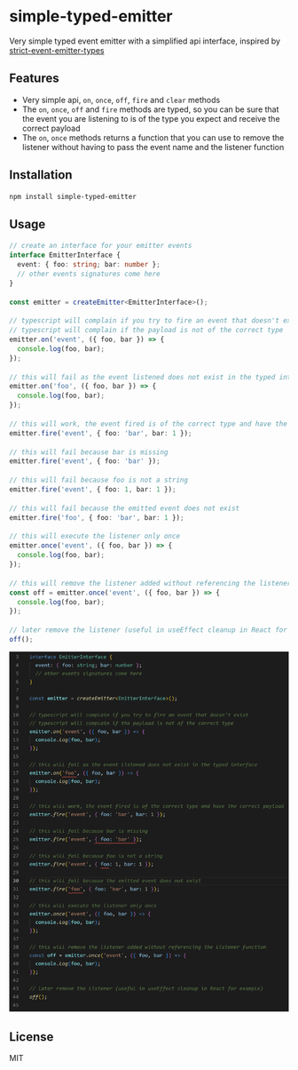 # simple-typed-emitter

Very simple typed event emitter with a simplified api interface, inspired by [strict-event-emitter-types](https://github.com/bterlson/strict-event-emitter-types)

## Features

- Very simple api, `on`, `once`, `off`, `fire` and `clear` methods
- The `on`, `once`, `off` and `fire` methods are typed, so you can be sure that the event you are listening to is of the type you expect and receive the correct payload
- The `on`, `once` methods returns a function that you can use to remove the listener without having to pass the event name and the listener function

## Installation

```bash
npm install simple-typed-emitter
```

## Usage

```ts
// create an interface for your emitter events
interface EmitterInterface {
  event: { foo: string; bar: number };
  // other events signatures come here
}

const emitter = createEmitter<EmitterInterface>();

// typescript will complain if you try to fire an event that doesn't exist
// typescript will complain if the payload is not of the correct type
emitter.on('event', ({ foo, bar }) => {
  console.log(foo, bar);
});

// this will fail as the event listened does not exist in the typed interface
emitter.on('foo', ({ foo, bar }) => {
  console.log(foo, bar);
});

// this will work, the event fired is of the correct type and have the correct payload
emitter.fire('event', { foo: 'bar', bar: 1 });

// this will fail because bar is missing
emitter.fire('event', { foo: 'bar' });

// this will fail because foo is not a string
emitter.fire('event', { foo: 1, bar: 1 });

// this will fail because the emitted event does not exist
emitter.fire('foo', { foo: 'bar', bar: 1 });

// this will execute the listener only once
emitter.once('event', ({ foo, bar }) => {
  console.log(foo, bar);
});

// this will remove the listener added without referencing the listener function
const off = emitter.once('event', ({ foo, bar }) => {
  console.log(foo, bar);
});

// later remove the listener (useful in useEffect cleanup in React for example)
off();

```

![Typed interface example](./typed-interface.png)

## License

MIT
